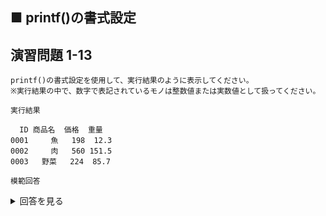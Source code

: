 ## ■ printf()の書式設定

## 演習問題 1-13

```
printf()の書式設定を使用して、実行結果のように表示してください。
※実行結果の中で、数字で表記されているモノは整数値または実数値として扱ってください。
```

`実行結果`

```
  ID 商品名  価格  重量
0001     魚   198  12.3
0002     肉   560 151.5
0003   野菜   224  85.7
```

`模範回答`
<details>
<summary>回答を見る</summary>

```c
#include <stdio.h>

main()
{
    printf("%4s %7s %7s %7s\n", "ID", "商品名", "価格", "重量");
    printf("%04d %7s %5d %5.1f\n", 1, "魚", 198, 12.3);
    printf("%04d %7s %5d %5.1f\n", 2, "肉", 560, 151.5);
    printf("%04d %8s %5d %5.1f\n", 3, "野菜", 224, 85.7);
}
```
</details>
